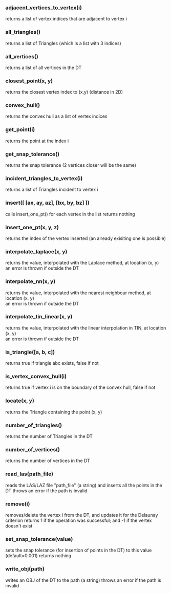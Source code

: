 
### adjacent_vertices_to_vertex(i)
  returns a list of vertex indices that are adjacent to vertex i

### all_triangles()                 
  returns a list of Triangles (which is a list with 3 indices)

### all_vertices()                  
  returns a list of all vertices in the DT

### closest_point(x, y)                 
  returns the closest vertex index to (x,y) (distance in 2D)

### convex_hull()                   
  returns the convex hull as a list of vertex indices

### get_point(i)
  returns the point at the index i                     

### get_snap_tolerance()            
  returns the snap tolerance (2 vertices closer will be the same)

### incident_triangles_to_vertex(i)  
  returns a list of Triangles incident to vertex i

### insert([ [ax, ay, az], [bx, by, bz] ])
  calls insert_one_pt() for each vertex in the list
  returns nothing                        

### insert_one_pt(x, y, z)   
  returns the index of the vertex inserted (an already exisiting one is possible)             

### interpolate_laplace(x, y)
  returns the value, interpolated with the Laplace method, at location (x, y)  
  an error is thrown if outside the DT         

### interpolate_nn(x, y)       
  returns the value, interpolated with the nearest neighbour method, at location (x, y)  
  an error is thrown if outside the DT         

### interpolate_tin_linear(x, y) 
  returns the value, interpolated with the linear interpolation in TIN, at location (x, y)  
  an error is thrown if outside the DT         

### is_triangle([a, b, c])
  returns true if triangle abc exists, false if not

### is_vertex_convex_hull(i)
  returns true if vertex i is on the boundary of the convex hull, false if not   

### locate(x, y)
  returns the Triangle containing the point (x, y)

### number_of_triangles()
  returns the number of Triangles in the DT

### number_of_vertices()
  returns the number of vertices in the DT

### read_las(path_file)
  reads the LAS/LAZ file "path_file" (a string) and inserts all the points in the DT
  throws an error if the path is invalid

### remove(i)
  removes/delete the vertex i from the DT, and updates it for the Delaunay criterion
  returns 1 if the operation was successful; and -1 if the vertex doesn't exist

### set_snap_tolerance(value)
  sets the snap tolerance (for insertion of points in the DT) to this value 
  (default=0.001)
  returns nothing

### write_obj(path)
  writes an OBJ of the DT to the path (a string)
  throws an error if the path is invalid

